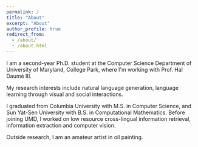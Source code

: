 ```yaml
---
permalink: /
title: "About"
excerpt: "About"
author_profile: true
redirect_from: 
  - /about/
  - /about.html
---
```


I am a second-year Ph.D. student at the Computer Science Department of University of Maryland, College Park, where I'm working with Prof. Hal Daumé III.

My research interests include natural language generation, language learning through visual and social interactions.

I graduated from Columbia University with M.S. in Computer Science, and Sun Yat-Sen University with B.S. in Computational Mathematics. Before joining UMD, I worked on low resource cross-lingual information retrieval, information extraction and computer vision.

Outside research, I am an amateur artist in oil painting.


